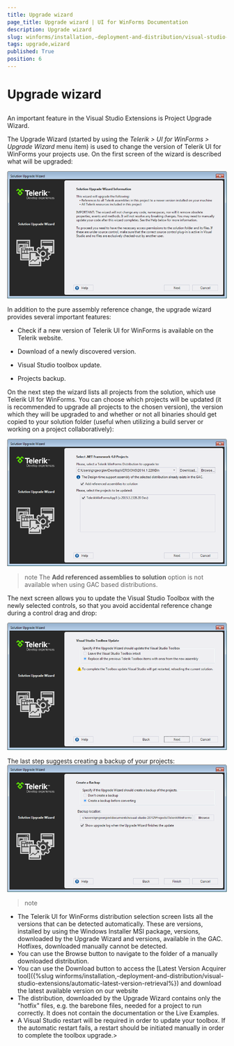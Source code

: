 ```yaml
---
title: Upgrade wizard
page_title: Upgrade wizard | UI for WinForms Documentation
description: Upgrade wizard
slug: winforms/installation,-deployment-and-distribution/visual-studio-extensions/upgrade-wizard
tags: upgrade,wizard
published: True
position: 6
---
```


# Upgrade wizard



## 

An important feature in the Visual Studio Extensions is Project Upgrade Wizard.

The Upgrade Wizard (started by using the *Telerik > UI for WinForms > Upgrade Wizard* menu item) is used to change the version of Telerik UI for WinForms your projects use. On the first screen of the wizard is described what will be upgraded:
 
![installation-deployment-and-distribution-vsx-upgrade-wizard 000](images/installation-deployment-and-distribution-vsx-upgrade-wizard000.png)

In addition to the pure assembly reference change, the upgrade wizard provides several important features:
        

* Check if a new version of Telerik UI for WinForms is available on the Telerik website.
            

* Download of a newly discovered version.
            

* Visual Studio toolbox update.
            

* Projects backup.
            

On the next step the wizard lists all projects from the solution, which use Telerik UI for WinForms. You can choose which projects will be updated (it is recommended to upgrade all projects to the chosen version), the version which they will be upgraded to and whether or not all binaries should get copied to your solution folder (useful when utilizing a build server or working on a project collaboratively):

![installation-deployment-and-distribution-vsx-upgrade-wizard 001](images/installation-deployment-and-distribution-vsx-upgrade-wizard001.png)

>note The __Add referenced assemblies to solution__ option is not available when using GAC based distributions.
>


The next screen allows you to update the Visual Studio Toolbox with the newly selected controls, so that you avoid accidental reference change during a control drag and drop:
 
![installation-deployment-and-distribution-vsx-upgrade-wizard 002](images/installation-deployment-and-distribution-vsx-upgrade-wizard002.png)

The last step suggests creating a backup of your projects:![installation-deployment-and-distribution-vsx-upgrade-wizard 003](images/installation-deployment-and-distribution-vsx-upgrade-wizard003.png)

>note 
* The Telerik UI for WinForms distribution selection screen lists all the versions that can be detected automatically. These are versions, installed by using the Windows Installer MSI package, versions, downloaded by the Upgrade Wizard and versions, available in the GAC. Hotfixes, downloaded manually cannot be detected.
* You can use the Browse button to navigate to the folder of a manually downloaded distribution.
* You can use the Download button to access the [Latest Version Acquirer tool]({%slug winforms/installation,-deployment-and-distribution/visual-studio-extensions/automatic-latest-version-retrieval%}) and download the latest available version on our website
* The distribution, downloaded by the Upgrade Wizard contains only the "hotfix" files, e.g. the barebone files, needed for a project to run correctly. It does not contain the documentation or the Live Examples.
* A Visual Studio restart will be required in order to update your toolbox. If the automatic restart fails, a restart should be initiated manually in order to complete the toolbox upgrade.>

